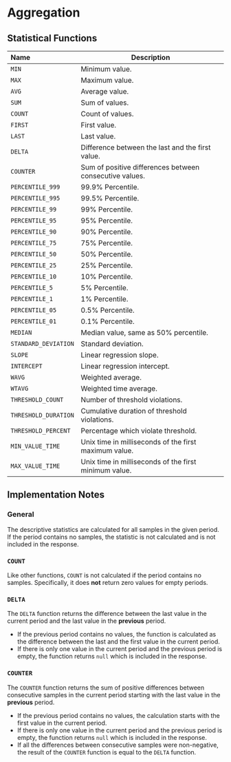 # Aggregation

## Statistical Functions

| Name | Description |
|:---|---|
| `MIN`| Minimum value.
| `MAX`| Maximum value.
| `AVG`| Average value.
| `SUM`| Sum of values.
| `COUNT`| Count of values.
| `FIRST`| First value.
| `LAST`| Last value.
| `DELTA`| Difference between the last and the first value.
| `COUNTER` | Sum of positive differences between consecutive values.
| `PERCENTILE_999` | 99.9% Percentile.
| `PERCENTILE_995` | 99.5% Percentile.
| `PERCENTILE_99` | 99% Percentile.
| `PERCENTILE_95` | 95% Percentile.
| `PERCENTILE_90` | 90% Percentile.
| `PERCENTILE_75` | 75% Percentile.
| `PERCENTILE_50` | 50% Percentile.
| `PERCENTILE_25` | 25% Percentile.
| `PERCENTILE_10` | 10% Percentile.
| `PERCENTILE_5` | 5% Percentile.
| `PERCENTILE_1` | 1% Percentile.
| `PERCENTILE_05` | 0.5% Percentile.
| `PERCENTILE_01` | 0.1% Percentile.
| `MEDIAN` | Median value, same as 50% percentile.
| `STANDARD_DEVIATION` | Standard deviation.
| `SLOPE` | Linear regression slope.
| `INTERCEPT` | Linear regression intercept.
| `WAVG` | Weighted average.
| `WTAVG` | Weighted time average.
| `THRESHOLD_COUNT` | Number of threshold violations.
| `THRESHOLD_DURATION` | Cumulative duration of threshold violations.
| `THRESHOLD_PERCENT` | Percentage which violate threshold.
| `MIN_VALUE_TIME` | Unix time in milliseconds of the first maximum value.
| `MAX_VALUE_TIME` | Unix time in milliseconds of the first minimum value.

## Implementation Notes

### General

The descriptive statistics are calculated for all samples in the given period. If the period contains no samples, the statistic is not calculated and is not included in the response.

### `COUNT`

Like other functions, `COUNT` is not calculated if the period contains no samples. Specifically, it does **not** return zero values for empty periods.

### `DELTA`

The `DELTA` function returns the difference between the last value in the current period and the last value in the **previous** period.

* If the previous period contains no values, the function is calculated as the difference between the last and the first value in the current period.
* If there is only one value in the current period and the previous period is empty, the function returns `null` which is included in the response.

### `COUNTER`

The `COUNTER` function returns the sum of positive differences between consecutive samples in the current period starting with the last value in the **previous** period.

* If the previous period contains no values, the calculation starts with the first value in the current period.
* If there is only one value in the current period and the previous period is empty, the function returns `null` which is included in the response.
* If all the differences between consecutive samples were non-negative, the result of the `COUNTER` function is equal to the `DELTA` function.
